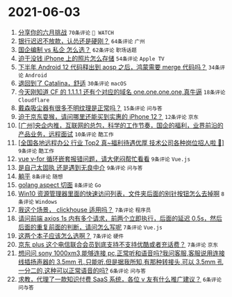 # 2021-06-03

1. [分享你的六月挑战](https://www.v2ex.com/t/781018) `70条评论` ` WATCH`
1. [银行迟迟不放款，认怂还是硬刚？](https://www.v2ex.com/t/781045) `64条评论` `广州`
1. [国企编制 vs 私企 怎么选？](https://www.v2ex.com/t/781021) `62条评论` `职场话题`
1. [迫于没钱 iPhone 上的照片怎么存储](https://www.v2ex.com/t/781028) `54条评论` `Apple TV`
1. [下半年 Android 12 代码释出到 aosp 之后，鸿蒙需要 merge 代码吗？](https://www.v2ex.com/t/781088) `34条评论` `Android`
1. [退回到了 Catalina，舒适](https://www.v2ex.com/t/781129) `30条评论` `macOS`
1. [今天刚知道 CF 的 1.1.1.1 还有个对应的域名 one.one.one.one,真牛逼](https://www.v2ex.com/t/781140) `18条评论` `Cloudflare`
1. [戴森吸尘器有很多不明纹理是正常吗？](https://www.v2ex.com/t/781073) `15条评论` `问与答`
1. [迫于京东耍猴，请问哪里还能买到实惠的 iPhone 12？](https://www.v2ex.com/t/781054) `12条评论` `京东`
1. [[广州]央企内推，互联网的总包，科学的工作节奏，国企的福利，业界前沿的产品业务，远程面试](https://www.v2ex.com/t/781044) `10条评论` `酷工作`
1. [[全国各地远程办公 行业 Top2 真~福利待遇优厚 技术公司各种岗位招人啦 👏]](https://www.v2ex.com/t/781115) `9条评论` `酷工作`
1. [vue v-for 循环嵌套报错问题，请大佬闷帮忙看看](https://www.v2ex.com/t/781103) `9条评论` `Vue.js`
1. [是自己太固执 还是遇到无良中介](https://www.v2ex.com/t/781052) `9条评论` `问与答`
1. [躺平](https://www.v2ex.com/t/781139) `8条评论` `随想`
1. [golang aspect 切面](https://www.v2ex.com/t/781125) `8条评论` `Go`
1. [Win10 资源管理器里面的快速访问列表，文件夹后面的别针按钮怎么去掉啊](https://www.v2ex.com/t/781121) `8条评论` `Windows`
1. [我这个场景， clickhouse 适用吗？](https://www.v2ex.com/t/781077) `7条评论` `程序员`
1. [请问前端 axios 1s 内有多个请求，前两个立即执行，后面的延迟 0.5s，然后后面的重复前面的判断，请问怎么写呢](https://www.v2ex.com/t/781057) `7条评论` `Vue.js`
1. [这两个本子应该怎么选啊？](https://www.v2ex.com/t/781053) `7条评论` `硬件`
1. [京东 plus 这个电信联合会员到底支持不支持优酷或者充话费？](https://www.v2ex.com/t/781050) `7条评论` `京东`
1. [想问问 sony 1000xm3,能够连接 pc,正常听和语音吗?我问客服,客服说用连接线插扬声器的 3.5mm 孔,只能听.但是据我所知,有那种转接头,可以 3.5mm 孔一分二的,这种可以正常语音的吗?](https://www.v2ex.com/t/781143) `6条评论` `问与答`
1. [求教，代理了一款知识付费 SaaS 系统，各位 v 友有什么推广建议？](https://www.v2ex.com/t/781130) `6条评论` `问与答`
